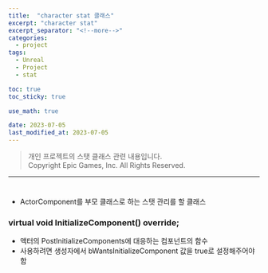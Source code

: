 ```yaml
---
title:  "character stat 클래스"
excerpt: "character stat"
excerpt_separator: "<!--more-->"
categories:
  - project
tags:
  - Unreal
  - Project
  - stat

toc: true
toc_sticky: true

use_math: true

date: 2023-07-05
last_modified_at: 2023-07-05
---
```

> 개인 프로젝트의 스탯 클래스 관련 내용입니다.  
> Copyright Epic Games, Inc. All Rights Reserved.
---

# 
- ActorComponent를 부모 클래스로 하는 스탯 관리를 할 클래스



### virtual void InitializeComponent() override;
- 액터의 PostInitializeComponents에 대응하는 컴포넌트의 함수
- 사용하려면 생성자에서 bWantsInitializeComponent 값을 true로 설정해주어야 함
